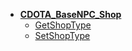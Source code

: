 * [**CDOTA_BaseNPC_Shop**](/)
	* [GetShopType](CDOTA_BaseNPC_Shop/GetShopType)
	* [SetShopType](CDOTA_BaseNPC_Shop/SetShopType)
